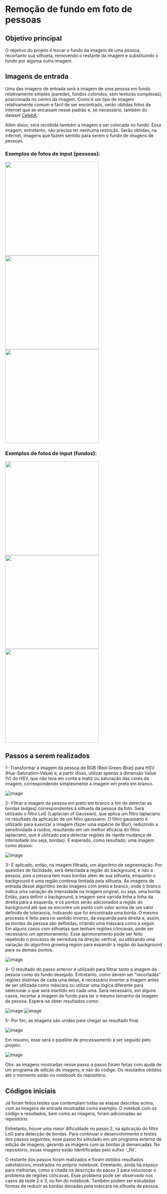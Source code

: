 # Remoção de fundo em foto de pessoas

## Objetivo principal

O objetivo do projeto é trocar o fundo da imagem de uma pessoa, recortanto sua silhueta, removendo o restante da imagem e substituindo o fundo por alguma outra imagem.

## Imagens de entrada
Uma das imagens de entrada será a imagem de uma pessoa em fundo relativamente simples (paredes, fundos coloridos, sem texturas complexas), posicionada no centro da imagem. Como é um tipo de imagem relativamente comum e fácil de ser encontrado, serão obtidas fotos da internet que se encaixam nesse padrão e, se necessário, também do dataset [CelebA](https://mmlab.ie.cuhk.edu.hk/projects/CelebA.html).

Além disso, será recebida também a imagem a ser colocada no fundo. Essa imagem, entretanto, não precisa ter nenhuma restrição. Serão obtidas, na internet, imagens que fazem sentido para serem o fundo de imagens de pessoas.

### Exemplos de fotos de input (pessoas):

<img src="https://user-images.githubusercontent.com/26654694/123514987-127e2100-d66c-11eb-8a3c-f00d3e753292.jpg" width=300>
<img src="https://i.pinimg.com/736x/45/8d/d4/458dd4483c1a91323f1c226fd3031f08.jpg" width=300>
<img src="https://veja.abril.com.br/wp-content/uploads/2018/05/modelo-branca-oculos-20170723-001.jpg" width=300>

### Exemplos de fotos de input (fundos):

<img src="https://cdn.awsli.com.br/600x450/1190/1190687/produto/44592263/595010e202.jpg" width=300>
<img src="https://diariodonordeste.verdesmares.com.br/image/contentid/policy:1.3071527:1618093643/Praia.jpg?f=16x9&h=720&q=0.8&w=1280&$p$f$h$q$w=aa52200" width=300>
<img src="https://super.abril.com.br/wp-content/uploads/2018/04/bibliotecas.png" width=300>

## Passos a serem realizados 

1- Transformar a imagem da pessoa de RGB (Red-Green-Blue) para HSV (Hue-Saturation-Value) e, a partir disso, utilizar apenas a dimensão Value (V) do HSV, que não leva em conta a matiz ou saturação das cores da imagem, correspondendo simplesmente a imagem em preto em branco.

![image](https://user-images.githubusercontent.com/26654694/123513753-3427da00-d665-11eb-89a4-504e36839a54.png)

2- Filtrar a imagem da pessoa em preto em branco a fim de detectar as bordas (edges) correspondentes à silhueta da pessoa da foto. Será utilizado o filtro LoG (Laplacian of Gaussian), que aplica um filtro laplaciano no resultado da aplicação de um filtro gaussiano. O filtro gaussiano é utilizado para suavizar a imagem (fazer uma espécie de Blur), reduzindo a sensitividade a ruídos, resultando em um melhor eficácia do filtro laplaciano, que é utilizado para detectar regiões de rápida mudança de intensidade (ou seja, bordas). É esperado, como resultado, uma imagem como abaixo:

![image](https://user-images.githubusercontent.com/26654694/123515750-2414f800-d66f-11eb-8c20-8e763c9fa649.png)

3- É aplicado, então, na imagem filtrada, um algoritmo de segmentação. Por questões de facilidade, será detectada a região do background, e não a pessoa, pois a pessoa tem mais bordas além de sua silhueta, enquanto o background é uma região contínua limitada pela silhueta. 
As imagens de entrada desse algoritmo serão imagens com preto e branco, onde o branco indica uma variação de intensidade na imagem original, ou seja, uma borda. Então, para definir o background, a imagem será varrida linha a linha da direita para a esquerda, e os pontos serão adicionados a região do background até que se encontre um ponto com valor acima de um valor definido de tolerancia, indicando que foi encontrada uma borda. O mesmo processo é feito para no sentido inverso, da esquerda para direita e, assim, as bordas da pessoa são definidas, criando uma máscara como a seguir. Em alguns casos com silhuetas que tenham regiões côncavas, pode ser necessário um aprimoramento. Esse aprimoramento pode ser feito repetindo o processo de verredura na direção vertical, ou utilizando uma variação do algoritmo growing region para expandir a região do background para os demais pontos.

![image](https://user-images.githubusercontent.com/26654694/123515765-3000ba00-d66f-11eb-8d93-27d263202b16.png)

4- O resultado do passo anterior é utilizado para filtrar tanto a imagem da pessoa como do fundo desejado. Entretanto, como devem ser "recortadas" regiões distintas de cada uma delas, é necessário inverter a imagem antes de ser utilizada como máscara ou utilizar uma lógica diferente para selecionar o que será mantido em cada uma. Será necessário, em alguns casos, recortar a imagem de fundo para ter o mesmo tamanho da imagem da pessoa. Espera-se obter resultados como:

![image](https://user-images.githubusercontent.com/26654694/123515470-e368af00-d66d-11eb-990e-3b18334c97da.png)
![image](https://user-images.githubusercontent.com/26654694/123515475-e8c5f980-d66d-11eb-96ef-3ef096820d65.png)

5- Por fim, as imagens são unidas pare chegar ao resultado final.

![image](https://user-images.githubusercontent.com/26654694/123515488-f8ddd900-d66d-11eb-99da-817e89d9637d.png)

Em resumo, esse será o pipeline de processamento a ser seguido pelo projeto:

![image](https://user-images.githubusercontent.com/26654694/123515502-085d2200-d66e-11eb-880f-64cb1afa14d3.png)

Obs: as imagens mostradas nesse passo a passo foram feitas com ajuda de um programa de edição de imagens, e não do código. Os resutados obtidos até o momento estão no notebook do repositório.

## Códigos iniciais

Já foram feitos testes que contemplam todas as etapas descritas acima, com as imagens de entrada mostradas como exemplo. O notebok com os código e resultados, bem como as imagens, foram adicionadas ao repositório. 

Entretanto, houve uma maior dificuldade no passo 2, na aplicação do filtro LoG para detecção de bordas. Para continuar o desenvolvimento e testes dos passos seguintes, esse passo foi simulado em um programa externo de edição de imagens, gerando as imagens com as bordas já demarcadas. No repositório, essas imagens estão identificadas pelo sufixo '_filt'.

O restante dos passos foram realizados e foram obtidos resultados satisfatórios, mostrados no próprio notebook. Entretanto, ainda há espaço para melhorias, como a citada na descrição do passo 3 para solucionar o problema de regiões côncavas. Esse problema pode ser observado nos casos de teste 2 e 3, no fim do notebook. Também podem ser estudadas formas de reduzir as bordas deixadas pela máscara na silhueta da pessoa.
